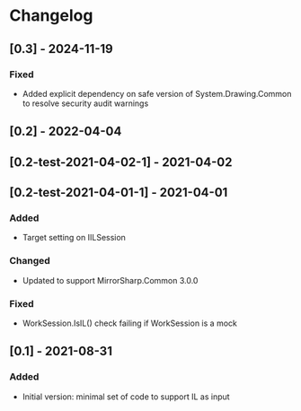 # Changelog

## [0.3] - 2024-11-19

### Fixed
- Added explicit dependency on safe version of System.Drawing.Common to resolve security audit warnings

## [0.2] - 2022-04-04
## [0.2-test-2021-04-02-1] - 2021-04-02
## [0.2-test-2021-04-01-1] - 2021-04-01

### Added
- Target setting on IILSession

### Changed
- Updated to support MirrorSharp.Common 3.0.0

### Fixed
- WorkSession.IsIL() check failing if WorkSession is a mock

## [0.1] - 2021-08-31

### Added
- Initial version: minimal set of code to support IL as input